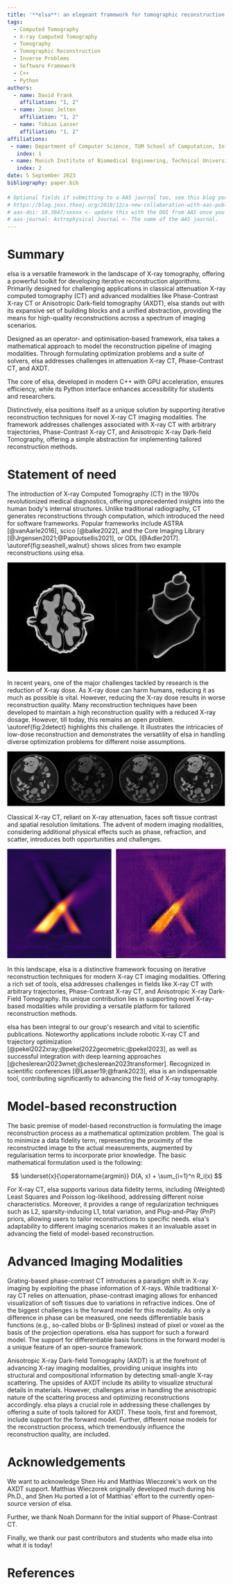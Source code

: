 ```yaml
---
title: '**elsa**: an elegeant framework for tomographic reconstruction'
tags:
  - Computed Tomography
  - X-ray Computed Tomography
  - Tomography
  - Tomographic Reconstruction
  - Inverse Problems
  - Software Framework
  - C++
  - Python
authors:
  - name: David Frank
    affiliation: "1, 2"
  - name: Jonas Jelten
    affiliation: "1, 2"
  - name: Tobias Lasser
    affiliation: "1, 2"
affiliations:
 - name: Department of Computer Science, TUM School of Computation, Information and Technology, Technical University of Munich, Munich, Germany
   index: 1
 - name: Munich Institute of Biomedical Engineering, Technical University of Munich, Munich, Germany
   index: 2
date: 5 September 2023
bibliography: paper.bib

# Optional fields if submitting to a AAS journal too, see this blog post:
# https://blog.joss.theoj.org/2018/12/a-new-collaboration-with-aas-publishing
# aas-doi: 10.3847/xxxxx <- update this with the DOI from AAS once you know it.
# aas-journal: Astrophysical Journal <- The name of the AAS journal.
---
```


# Summary

elsa is a versatile framework in the landscape of X-ray tomography, offering a powerful toolkit for developing iterative reconstruction algorithms. Primarily designed for challenging applications in classical attenuation X-ray computed tomography (CT) and advanced modalities like Phase-Contrast X-ray CT or Anisotropic Dark-field tomography (AXDT), elsa stands out with its expansive set of building blocks and a unified abstraction, providing the means for high-quality reconstructions across a spectrum of imaging scenarios.

Designed as an operator- and optimisation-based framework, elsa takes a mathematical approach to model the reconstruction pipeline of imaging modalities. Through formulating optimization problems and a suite of solvers, elsa addresses challenges in attenuation X-ray CT, Phase-Contrast CT, and AXDT.

The core of elsa, developed in modern C++ with GPU acceleration, ensures efficiency, while its Python interface enhances accessibility for students and researchers.

Distinctively, elsa positions itself as a unique solution by supporting iterative reconstruction techniques for novel X-ray CT imaging modalities. The framework addresses challenges associated with X-ray CT with arbitrary trajectories, Phase-Contrast X-ray CT, and Anisotropic X-ray Dark-field Tomography, offering a simple abstraction for implementing tailored reconstruction methods.

# Statement of need

The introduction of X-ray Computed Tomography (CT) in the 1970s revolutionized medical diagnostics, offering unprecedented insights into the human body's internal structures. Unlike traditional radiography, CT generates reconstructions through computation, which introduced the need for software frameworks. Popular frameworks include ASTRA [@vanAarle2016], scico [@balke2022], and the Core Imaging Library [@Jrgensen2021;@Papoutsellis2021], or ODL [@Adler2017]. \autoref{fig:seashell_walnut} shows slices from two example reconstructions using elsa.

![Example reconstructions of two different attenuation X-ray CT datasets. Left: Axial center slice of the walnut dataset from @meaney2022. Right: Lateral center slice of the seashell dataset from @kamutta2022.\label{fig:seashell_walnut}](imgs/seashell_walnut.png)

In recent years, one of the major challenges tackled by research is the reduction of X-ray dose. As X-ray dose can harm humans, reducing it as much as possible is vital. However, reducing the X-ray dose results in worse reconstruction quality. Many reconstruction techniques have been developed to maintain a high reconstruction quality with a reduced X-ray dosage. However, till today, this remains an open problem. \autoref{fig:2detect} highlights this challenge. It illustrates the intricacies of low-dose reconstruction and demonstrates the versatility of elsa in handling diverse optimization problems for different noise assumptions.


![Reconstruction of slice 29 of the 2DeteCT dataset [@kiss2023]. The leftmost image displays a reconstruction using high-dose data, while the subsequent three images represent reconstructions using low-dose measurements. The variations in low-dose reconstructions account for different noise assumptions: Gaussian, an approximation of Poisson, and a Poisson assumption. \label{fig:2detect}](imgs/2detect.png)

Classical X-ray CT, reliant on X-ray attenuation, faces soft tissue contrast and spatial resolution limitations. The advent of modern imaging modalities, considering additional physical effects such as phase, refraction, and scatter, introduces both opportunities and challenges.

![TODO: Some image of AXDT\label{fig:axdt}](imgs/axdt.png)

In this landscape, elsa is a distinctive framework focusing on iterative reconstruction techniques for modern X-ray CT imaging modalities. Offering a rich set of tools, elsa addresses challenges in fields like X-ray CT with arbitrary trajectories, Phase-Contrast X-ray CT, and Anisotropic X-ray Dark-Field Tomography. Its unique contribution lies in supporting novel X-ray-based modalities while providing a versatile platform for tailored reconstruction methods.

elsa has been integral to our group's research and vital to scientific publications. Noteworthy applications include robotic X-ray CT and trajectory optimization [@pekel2022xray;@pekel2022geometric;@pekel2023], as well as successful integration with deep learning approaches [@cheslerean2023wnet;@cheslerean2023transformer]. Recognized in scientific conferences [@Lasser19;@frank2023], elsa is an indispensable tool, contributing significantly to advancing the field of X-ray tomography.


# Model-based reconstruction

The basic premise of model-based reconstruction is formulating the image reconstruction process as a mathematical optimization problem. The goal is to minimize a data fidelity term, representing the proximity of the reconstructed image to the actual measurements, augmented by regularisation terms to incorporate prior knowledge. The basic mathematical formulation used is the following:

$$ \underset{x}{\operatorname{argmin}} D(A, x) + \sum_{i=1}^n R_i(x) $$


For X-ray CT, elsa supports various data fidelity terms, including (Weighted) Least Squares and Poisson log-likelihood, addressing different noise characteristics. Moreover, it provides a range of regularization techniques such as L2, sparsity-inducing L1, total variation, and Plug-and-Play (PnP) priors, allowing users to tailor reconstructions to specific needs. elsa's adaptability to different imaging scenarios makes it an invaluable asset in advancing the field of model-based reconstruction.

# Advanced Imaging Modalities

Grating-based phase-contrast CT introduces a paradigm shift in X-ray imaging by exploiting the phase information of X-rays. While traditional X-ray CT relies on attenuation, phase-contrast imaging allows for enhanced visualization of soft tissues due to variations in refractive indices. One of the biggest challenges is the forward model for this modality. As only a difference in phase can be measured, one needs differentiable basis functions (e.g., so-called blobs or B-Splines) instead of pixel or voxel as the basis of the projection operations. elsa has support for such a forward model. The support for differentiable basis functions in the forward model is a unique feature of an open-source framework.

Anisotropic X-ray Dark-field Tomography (AXDT) is at the forefront of advancing X-ray imaging modalities, providing unique insights into structural and compositional information by detecting small-angle X-ray scattering. The upsides of AXDT include its ability to visualize structural details in materials. However, challenges arise in handling the anisotropic nature of the scattering process and optimizing reconstructions accordingly. elsa plays a crucial role in addressing these challenges by offering a suite of tools tailored for AXDT. These tools, first and foremost, include support for the forward model. Further, different noise models for the reconstruction process, which tremendously influence the reconstruction quality, are included.

# Acknowledgements

We want to acknowledge Shen Hu and Matthias Wieczorek's work on the AXDT support. Matthias Wieczorek originally developed much during his Ph.D., and Shen Hu ported a lot of Matthias' effort to the currently open-source version of elsa.

Further, we thank Noah Dormann for the initial support of Phase-Contrast CT.

Finally, we thank our past contributors and students who made elsa into what it is today!

# References
